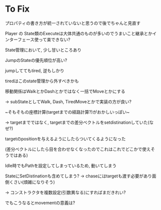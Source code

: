 # To Fix

プロパティの書き方が統一されていないと思うので後でちゃんと見直す

Player の State類のExecuteは大体共通のものが多いのでうまいこと継承とかインターフェース使って楽できない?

State管理において, 少し甘いところあり

JumpのStateの優先順位が高い?

jumpしててもtired, 逆もしかり

tiredはこのstate管理から外すべきかも

移動関係はWalkとかDashとかではなく一括でMoveとかにする

-> subStateとしてWalk, Dash, TiredMoveとかで実装の方が良い?

~そもそもの座標計算(targetまでの経路計算?)がおかしいっぽい~

-> targetまでではなく, targetまでの差分ベクトルをsetdistinationしていた(なぜ?)

targetのpositionを与えるようにしたらついてくるようになった

(差分ベクトルにしたら目を合わせなくなったのでこれはこれでどこかで使えそうではある)


Idle時でもPathを設定してしまっているため, 動いてしまう

StateにSetDistinationも含めてしまう? -> chaseにはtargetも渡す必要があり面倒くさい(煩雑になりそう)

-> コンストラクタを複数設定(引数異なる)にすればまだきれい?

でもこうなるとmovementの意義は?
